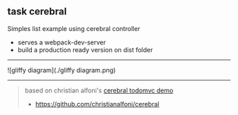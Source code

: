 ## task cerebral

Simples list example using cerebral controller

- serves a webpack-dev-server
- build a production ready version on dist folder

----------------------

![gliffy diagram](./gliffy diagram.png)

----------------------

> based on christian alfoni's [cerebral todomvc demo](https://github.com/christianalfoni/cerebral/tree/master/demo)
> - https://github.com/christianalfoni/cerebral
